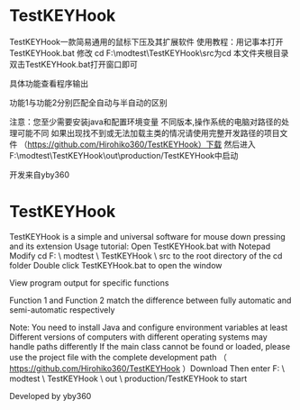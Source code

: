 # TestKEYHook
TestKEYHook一款简易通用的鼠标下压及其扩展软件
使用教程：用记事本打开TestKEYHook.bat
修改 cd F:\modtest\TestKEYHook\src为cd 本文件夹根目录
双击TestKEYHook.bat打开窗口即可

具体功能查看程序输出

功能1与功能2分别匹配全自动与半自动的区别

注意：您至少需要安装java和配置环境变量
不同版本,操作系统的电脑对路径的处理可能不同
如果出现找不到或无法加载主类的情况请使用完整开发路径的项目文件
（https://github.com/Hirohiko360/TestKEYHook）下载
然后进入F:\modtest\TestKEYHook\out\production/TestKEYHook中启动

开发来自yby360


# TestKEYHook
TestKEYHook is a simple and universal software for mouse down pressing and its extension
Usage tutorial: Open TestKEYHook.bat with Notepad
Modify cd F: \ modtest \ TestKEYHook \ src to the root directory of the cd folder
Double click TestKEYHook.bat to open the window

View program output for specific functions

Function 1 and Function 2 match the difference between fully automatic and semi-automatic respectively

Note: You need to install Java and configure environment variables at least
Different versions of computers with different operating systems may handle paths differently
If the main class cannot be found or loaded, please use the project file with the complete development path
（ https://github.com/Hirohiko360/TestKEYHook ）Download
Then enter F: \ modtest \ TestKEYHook \ out \ production/TestKEYHook to start

Developed by yby360



